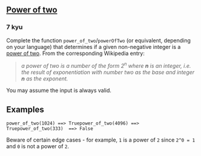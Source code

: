 <h2><a href=https://www.codewars.com/kata/534d0a229345375d520006a0/train/python target="_blank">Power of two</a></h2><h3>7 kyu</h3><p>Complete the function <code>power_of_two</code>/<code>powerOfTwo</code> (or equivalent, depending on your language) that determines if a given non-negative integer is a <a href="https://en.wikipedia.org/wiki/Power_of_two" data-turbolinks="false" target="_blank">power of two</a>.  From the corresponding Wikipedia entry:</p><blockquote><p><em>a power of two is a number of the form 2<sup>n</sup> where <strong>n</strong> is an integer, i.e. the result of exponentiation with number two as the base and integer <strong>n</strong> as the exponent.</em></p></blockquote><p>You may assume the input is always valid.</p><h2 id="examples">Examples</h2><pre style="display: none;"><code class="language-ruby"><span class="cm-variable">power_of_two?</span>(<span class="cm-number">1024</span>) <span class="cm-comment"># true</span><span class="cm-variable">power_of_two?</span>(<span class="cm-number">4096</span>) <span class="cm-comment"># true</span><span class="cm-variable">power_of_two?</span>(<span class="cm-number">333</span>)  <span class="cm-comment"># false</span></code></pre><pre><code class="language-python"><span class="cm-variable">power_of_two</span>(<span class="cm-number">1024</span>) <span class="cm-operator">==&gt;</span> <span class="cm-keyword">True</span><span class="cm-variable">power_of_two</span>(<span class="cm-number">4096</span>) <span class="cm-operator">==&gt;</span> <span class="cm-keyword">True</span><span class="cm-variable">power_of_two</span>(<span class="cm-number">333</span>)  <span class="cm-operator">==&gt;</span> <span class="cm-keyword">False</span></code></pre><pre style="display: none;"><code class="language-java"><span class="cm-variable">PowerOfTwo</span>.<span class="cm-variable">isPowerOfTwo</span>(<span class="cm-number">1024</span>) <span class="cm-comment">// -&gt; true</span><span class="cm-variable">PowerOfTwo</span>.<span class="cm-variable">isPowerOfTwo</span>(<span class="cm-number">4096</span>) <span class="cm-comment">// -&gt; true</span><span class="cm-variable">PowerOfTwo</span>.<span class="cm-variable">isPowerOfTwo</span>(<span class="cm-number">333</span>)  <span class="cm-comment">// -&gt; false</span></code></pre><pre style="display: none;"><code class="language-javascript"><span class="cm-variable">isPowerOfTwo</span>(<span class="cm-number">1024</span>) <span class="cm-comment">// -&gt; true</span><span class="cm-variable">isPowerOfTwo</span>(<span class="cm-number">4096</span>) <span class="cm-comment">// -&gt; true</span><span class="cm-variable">isPowerOfTwo</span>(<span class="cm-number">333</span>)  <span class="cm-comment">// -&gt; false</span></code></pre><pre style="display: none;"><code class="language-julia"><span class="cm-variable">poweroftwo</span>(<span class="cm-number">1024</span>) <span class="cm-comment"># true</span><span class="cm-variable">poweroftwo</span>(<span class="cm-number">4096</span>) <span class="cm-comment"># true</span><span class="cm-variable">poweroftwo</span>(<span class="cm-number">333</span>)  <span class="cm-comment"># false</span></code></pre><pre style="display: none;"><code class="language-haskell"><span class="cm-variable">isPowerOfTwo</span>       <span class="cm-number">1</span> `<span class="cm-variable">shouldBe</span>` <span class="cm-builtin">True</span><span class="cm-variable">isPowerOfTwo</span>       <span class="cm-number">2</span> `<span class="cm-variable">shouldBe</span>` <span class="cm-builtin">True</span><span class="cm-variable">isPowerOfTwo</span>       <span class="cm-number">6</span> `<span class="cm-variable">shouldBe</span>` <span class="cm-builtin">False</span><span class="cm-variable">isPowerOfTwo</span>       <span class="cm-number">8</span> `<span class="cm-variable">shouldBe</span>` <span class="cm-builtin">True</span><span class="cm-variable">isPowerOfTwo</span>    <span class="cm-number">1024</span> `<span class="cm-variable">shouldBe</span>` <span class="cm-builtin">True</span><span class="cm-variable">isPowerOfTwo</span>    <span class="cm-number">1026</span> `<span class="cm-variable">shouldBe</span>` <span class="cm-builtin">False</span></code></pre><pre style="display: none;"><code class="language-purescript"><span class="cm-variable">powerOfTwo</span> <span class="cm-number">1</span> `<span class="cm-variable">shouldEqual</span>` <span class="cm-variable">true</span><span class="cm-variable">powerOfTwo</span> <span class="cm-number">2</span> `<span class="cm-variable">shouldEqual</span>` <span class="cm-variable">true</span><span class="cm-variable">powerOfTwo</span> <span class="cm-number">6</span> `<span class="cm-variable">shouldEqual</span>` <span class="cm-variable">false</span><span class="cm-variable">powerOfTwo</span> <span class="cm-number">8</span> `<span class="cm-variable">shouldEqual</span>` <span class="cm-variable">true</span><span class="cm-variable">powerOfTwo</span> <span class="cm-number">1024</span> `<span class="cm-variable">shouldEqual</span>` <span class="cm-variable">true</span><span class="cm-variable">powerOfTwo</span> <span class="cm-number">1026</span> `<span class="cm-variable">shouldEqual</span>` <span class="cm-variable">false</span></code></pre><pre style="display: none;"><code class="language-c"><span class="cm-variable">power_of_two</span>(<span class="cm-number">0</span>);     <span class="cm-comment">// returns false</span><span class="cm-variable">power_of_two</span>(<span class="cm-number">16</span>);    <span class="cm-comment">// returns true</span><span class="cm-variable">power_of_two</span>(<span class="cm-number">100</span>);   <span class="cm-comment">// returns false</span><span class="cm-variable">power_of_two</span>(<span class="cm-number">1024</span>);  <span class="cm-comment">// returns true</span><span class="cm-variable">power_of_two</span>(<span class="cm-number">20000</span>); <span class="cm-comment">// returns false</span></code></pre><pre style="display: none;"><code class="language-rust"><span class="cm-variable">power_of_two</span>(<span class="cm-number">0</span>); <span class="cm-comment">// false</span><span class="cm-variable">power_of_two</span>(<span class="cm-number">1</span>); <span class="cm-comment">// true</span><span class="cm-variable">power_of_two</span>(<span class="cm-number">2</span>); <span class="cm-comment">// true</span><span class="cm-variable">power_of_two</span>(<span class="cm-number">37</span>); <span class="cm-comment">// false</span><span class="cm-variable">power_of_two</span>(<span class="cm-number">64</span>); <span class="cm-comment">// true</span></code></pre><p>Beware of certain edge cases - for example, <code>1</code> is a power of <code>2</code> since <code>2^0 = 1</code> and <code>0</code> is not a power of <code>2</code>.</p>
